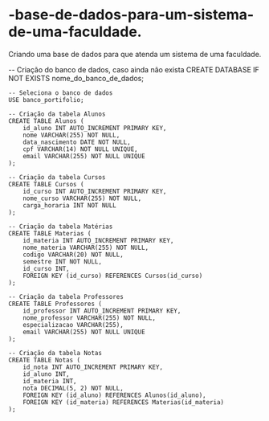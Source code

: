 # -base-de-dados-para-um-sistema-de-uma-faculdade.
Criando uma base de dados para que atenda um sistema de uma faculdade.

   -- Criação do banco de dados, caso ainda não exista
    CREATE DATABASE IF NOT EXISTS nome_do_banco_de_dados;

    -- Seleciona o banco de dados
    USE banco_portifolio;

    -- Criação da tabela Alunos
    CREATE TABLE Alunos (
        id_aluno INT AUTO_INCREMENT PRIMARY KEY,
        nome VARCHAR(255) NOT NULL,
        data_nascimento DATE NOT NULL,
        cpf VARCHAR(14) NOT NULL UNIQUE,
        email VARCHAR(255) NOT NULL UNIQUE
    );

    -- Criação da tabela Cursos
    CREATE TABLE Cursos (
        id_curso INT AUTO_INCREMENT PRIMARY KEY,
        nome_curso VARCHAR(255) NOT NULL,
        carga_horaria INT NOT NULL
    );

    -- Criação da tabela Matérias
    CREATE TABLE Materias (
        id_materia INT AUTO_INCREMENT PRIMARY KEY,
        nome_materia VARCHAR(255) NOT NULL,
        codigo VARCHAR(20) NOT NULL,
        semestre INT NOT NULL,
        id_curso INT,
        FOREIGN KEY (id_curso) REFERENCES Cursos(id_curso)
    );

    -- Criação da tabela Professores
    CREATE TABLE Professores (
        id_professor INT AUTO_INCREMENT PRIMARY KEY,
        nome_professor VARCHAR(255) NOT NULL,
        especializacao VARCHAR(255),
        email VARCHAR(255) NOT NULL UNIQUE
    );

    -- Criação da tabela Notas
    CREATE TABLE Notas (
        id_nota INT AUTO_INCREMENT PRIMARY KEY,
        id_aluno INT,
        id_materia INT,
        nota DECIMAL(5, 2) NOT NULL,
        FOREIGN KEY (id_aluno) REFERENCES Alunos(id_aluno),
        FOREIGN KEY (id_materia) REFERENCES Materias(id_materia)
    );
